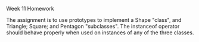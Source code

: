 Week 11 Homework 

The assignment is to use prototypes to implement a Shape "class", and Triangle; Square; and Pentagon "subclasses". The instanceof operator should behave properly when used on instances of any of the three classes.

